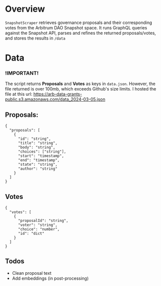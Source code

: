 # Overview
`SnapshotScraper` retrieves governance proposals and their corresponding votes from the Arbitrum DAO Snapshot space.
It runs GraphQL queries against the Snapshot API, parses and refines the returned proposals/votes, and stores the results in `/data`

# Data
### !IMPORTANT!
The script returns **Proposals** and **Votes** as keys in `data.json`.
However, the file returned is over 100mb, which exceeds Github's size limits. 
I hosted the file at this url: https://arb-data-grants-public.s3.amazonaws.com/data_2024-03-05.json

## Proposals: 

```
{
  "proposals": [
    {
      "id": "string",
      "title": "string",
      "body": "string",
      "choices": ["string"],
      "start": "timestamp",
      "end": "timestamp",
      "state": "string",
      "author": "string"
    }
  ]
}
```


## Votes
```
{
  "votes": [
    {
      "proposalId": "string",
      "voter": "string",
      "choice": "number",
      "id": "dict"
    }
  ]
}
```

## Todos
- Clean proposal text
- Add embeddings (in post-processing)
